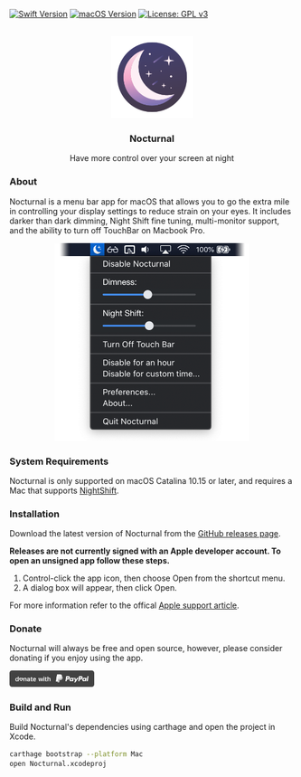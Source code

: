 [![Swift Version](https://img.shields.io/badge/swift-5.0-lightgrey.svg)](https://swift.org/)
[![macOS Version](https://img.shields.io/badge/macOS->=10.15%20Catalina-lightgrey.svg)](https://www.apple.com/macos/catalina/)
[![License: GPL v3](https://img.shields.io/badge/License-GPLv3-lightgrey.svg)](https://www.gnu.org/licenses/gpl-3.0)
<p align="center">
  <br>
  <img src="Nocturnal/Assets.xcassets/AppIcon.appiconset/Icon-App-256x256@1x.png" alt="icon" height="145">
  <h3 align="center">Nocturnal</h3>
  <p align="center">
    Have more control over your screen at night
  </p>
</p>

### About

Nocturnal is a menu bar app for macOS that allows you to go the extra mile in controlling your display settings to reduce strain on your eyes. It includes darker than dark dimming, Night Shift fine tuning, multi-monitor support, and the ability to turn off TouchBar on Macbook Pro.

<p align="center">
<img src="Docs/Images/Nocturnal-Screenshot.png" alt="icon" height="350">
</p>

### System Requirements

Nocturnal is only supported on macOS Catalina 10.15 or later, and requires a Mac that supports [NightShift](https://support.apple.com/en-us/HT207513#requirements).

### Installation

Download the latest version of Nocturnal from the [GitHub releases page](https://github.com/joshjon/nocturnal/releases).

**Releases are not currently signed with an Apple developer account. To open an unsigned app follow these steps.**

1. Control-click the app icon, then choose Open from the shortcut menu.
2. A dialog box will appear, then click Open.

For more information refer to the offical [Apple support article](https://support.apple.com/en-au/guide/mac-help/mh40616/mac).

### Donate

Nocturnal will always be free and open source, however, please consider donating if you enjoy using the app.

<a href="https://www.paypal.me/joshuajon/">
  <img alt="PayPal Donation" src=".github/donate.svg" width="150">
</a>

### Build and Run

Build Nocturnal's dependencies using carthage and open the project in Xcode.

```bash
carthage bootstrap --platform Mac
open Nocturnal.xcodeproj
```